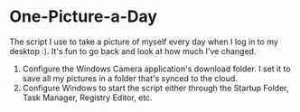 # One-Picture-a-Day

The script I use to take a picture of myself every day when I log in to my desktop :). It's fun to go back and look at how much I've changed.

1. Configure the Windows Camera application's download folder. I set it to save all my pictures in a folder that's synced to the cloud.
2. Configure Windows to start the script either through the Startup Folder, Task Manager, Registry Editor, etc.

